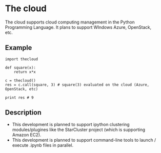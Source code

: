 The cloud
==========

The cloud supports cloud computing management in the Python Programming Language. It plans to support WIndows Azure, OpenStack, etc.

Example
-------
```
import thecloud

def square(x):
    return x*x

c = thecloud()
res = c.call(square, 3) # square(3) evaluated on the cloud (Azure, OpenStack, etc)

print res # 9
```

Description
-----------
* This development is planned to support ipython clustering modules/plugines like the StarCluster project (which is supporting Amazon EC2).
* This development is planned to support command-line tools to launch / execute .ipynb files in parallel.
